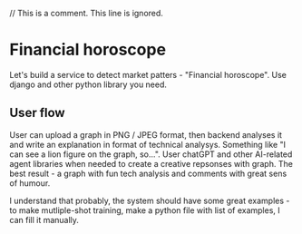 // This is a comment. This line is ignored.
<!-- This is a multiline comment. 
These lines are ignored too. -->

# Financial horoscope
Let's build a service to detect market patters - "Financial horoscope". Use django and other python library you need. 

## User flow
User can upload a graph in PNG / JPEG format, then backend analyses it and write an explanation in format of technical analysys. Something like "I can see a lion figure on the graph, so...". User chatGPT and other AI-related agent libraries when needed to create a creative repsonses with graph. The best result - a graph with fun tech analysis and comments with great sens of humour. 

I understand that probably, the system should have some great examples - to make mutliple-shot training, make a python file with list of examples, I can fill it manually.

